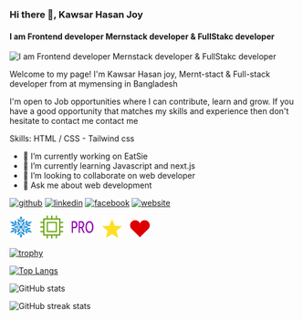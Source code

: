 

















### Hi there 👋, Kawsar Hasan Joy
#### I am Frontend developer Mernstack developer & FullStakc developer
![I am Frontend developer Mernstack developer & FullStakc developer](https://scontent.fdac22-2.fna.fbcdn.net/v/t39.30808-6/393736443_334886782421832_6740251218270585477_n.jpg?_nc_cat=102&ccb=1-7&_nc_sid=5f2048&_nc_eui2=AeHEmSP26ZQnT834YGiw-95hxT5uk8SAN6XFPm6TxIA3pZRDsTxJ8MZLMDOCqBksrw6weAHNB-zgzMo7i5oleG4M&_nc_ohc=k9XkjCLXZ3sQ7kNvgFKZU2g&_nc_ht=scontent.fdac22-2.fna&oh=00_AYAvrXCp8ziR9koEXR4J5zfI2QbDvzIeljIOxqey1cmalw&oe=6645D1CE)

Welcome to my page!
I'm Kawsar Hasan joy, Mernt-stact & Full-stack developer from at mymensing in Bangladesh

I'm open to Job opportunities where I can contribute, learn and grow. If you have a good opportunity that matches my skills and experience then don't hesitate to contact me contact me

Skills: HTML / CSS - Tailwind css

- 🔭 I’m currently working on EatSie 
- 🌱 I’m currently learning Javascript and next.js 
- 👯 I’m looking to collaborate on web developer 
- 💬 Ask me about web development 


[<img src='https://cdn.jsdelivr.net/npm/simple-icons@3.0.1/icons/github.svg' alt='github' height='40'>](https://github.com/kawsarhasanjoy1)  [<img src='https://cdn.jsdelivr.net/npm/simple-icons@3.0.1/icons/linkedin.svg' alt='linkedin' height='40'>](https://www.linkedin.com/in/https://www.linkedin.com/in/kawsar-hasan-joy//)  [<img src='https://cdn.jsdelivr.net/npm/simple-icons@3.0.1/icons/facebook.svg' alt='facebook' height='40'>](https://www.facebook.com/https://www.facebook.com/profile.php?id=100077015388756)  [<img src='https://cdn.jsdelivr.net/npm/simple-icons@3.0.1/icons/icloud.svg' alt='website' height='40'>](https://next-lavel-portfolio.vercel.app/)  

<a href='https://archiveprogram.github.com/'><img src='https://raw.githubusercontent.com/acervenky/animated-github-badges/master/assets/acbadge.gif' width='40' height='40'></a> <a href='https://docs.github.com/en/developers'><img src='https://raw.githubusercontent.com/acervenky/animated-github-badges/master/assets/devbadge.gif' width='40' height='40'></a> <a href='https://github.com/pricing'><img src='https://raw.githubusercontent.com/acervenky/animated-github-badges/master/assets/pro.gif' width='40' height='40'></a> <a href='https://stars.github.com/'><img src='https://raw.githubusercontent.com/acervenky/animated-github-badges/master/assets/starbadge.gif' width='35' height='35'></a> <a href='https://docs.github.com/en/github/supporting-the-open-source-community-with-github-sponsors'><img src='https://raw.githubusercontent.com/acervenky/animated-github-badges/master/assets/sponsorbadge.gif' width='35' height='35'></a> 

[![trophy](https://github-profile-trophy.vercel.app/?username=kawsarhasanjoy1)](https://github.com/ryo-ma/github-profile-trophy)

[![Top Langs](https://github-readme-stats.vercel.app/api/top-langs/?username=kawsarhasanjoy1)](https://github.com/anuraghazra/github-readme-stats)

![GitHub stats](https://github-readme-stats.vercel.app/api?username=kawsarhasanjoy1&show_icons=true&count_private=true)  

![GitHub streak stats](https://streak-stats.demolab.com/?user=kawsarhasanjoy1)  

